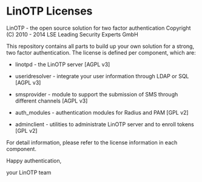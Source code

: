 LinOTP Licenses
===============

LinOTP - the open source solution for two factor authentication
  Copyright (C) 2010 - 2014 LSE Leading Security Experts GmbH


This repository contains all parts to build up your own solution
for a strong, two factor authentication. The license is defined
per component, which are:

 * linotpd        - the LinOTP server [AGPL v3]
 * useridresolver - integrate your user information through LDAP or SQL [AGPL v3]
 * smsprovider    - module to support the submission of SMS through different channels [AGPL v3]

 * auth_modules   - authentication modules for Radius and PAM [GPL v2]
 * adminclient    - utilities to administrate LinOTP server and to enroll tokens [GPL v2]


For detail information, please refer to the license information in each component.


Happy authentication,

   your LinOTP team

